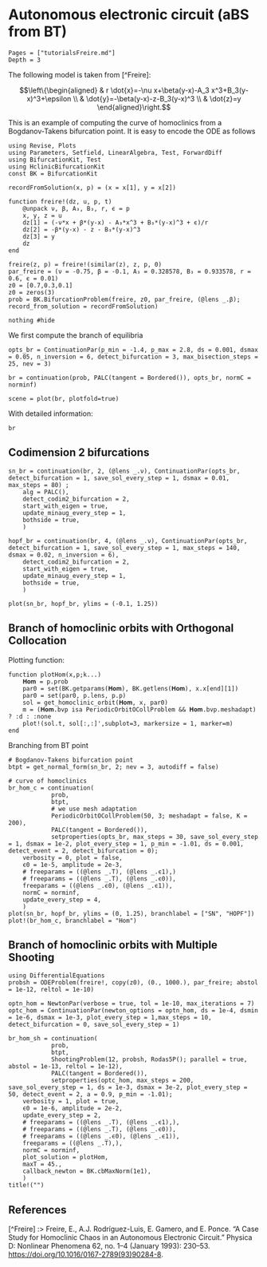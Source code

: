 # Autonomous electronic circuit (aBS from BT)

```@contents
Pages = ["tutorialsFreire.md"]
Depth = 3
```

The following model is taken from [^Freire]:

$$\left\{\begin{aligned}
& r \dot{x}=-\nu x+\beta(y-x)-A_3 x^3+B_3(y-x)^3+\epsilon \\
& \dot{y}=-\beta(y-x)-z-B_3(y-x)^3 \\
& \dot{z}=y
\end{aligned}\right.$$

This is an example of computing the curve of homoclinics from a Bogdanov-Takens bifurcation point. 
It is easy to encode the ODE as follows

```@example TUTFREIRE
using Revise, Plots
using Parameters, Setfield, LinearAlgebra, Test, ForwardDiff
using BifurcationKit, Test
using HclinicBifurcationKit
const BK = BifurcationKit

recordFromSolution(x, p) = (x = x[1], y = x[2])

function freire!(dz, u, p, t)
	@unpack ν, β, A₃, B₃, r, ϵ = p
	x, y, z = u
	dz[1] = (-ν*x + β*(y-x) - A₃*x^3 + B₃*(y-x)^3 + ϵ)/r
	dz[2] =	-β*(y-x) - z - B₃*(y-x)^3
	dz[3] = y
	dz
end

freire(z, p) = freire!(similar(z), z, p, 0)
par_freire = (ν = -0.75, β = -0.1, A₃ = 0.328578, B₃ = 0.933578, r = 0.6, ϵ = 0.01)
z0 = [0.7,0.3,0.1]
z0 = zeros(3)
prob = BK.BifurcationProblem(freire, z0, par_freire, (@lens _.β); record_from_solution = recordFromSolution)

nothing #hide
```

We first compute the branch of equilibria

```@example TUTFREIRE
opts_br = ContinuationPar(p_min = -1.4, p_max = 2.8, ds = 0.001, dsmax = 0.05, n_inversion = 6, detect_bifurcation = 3, max_bisection_steps = 25, nev = 3)

br = continuation(prob, PALC(tangent = Bordered()), opts_br, normC = norminf)

scene = plot(br, plotfold=true)
```

With detailed information:

```@example TUTFREIRE
br
```

## Codimension 2 bifurcations


```@example TUTFREIRE
sn_br = continuation(br, 2, (@lens _.ν), ContinuationPar(opts_br, detect_bifurcation = 1, save_sol_every_step = 1, dsmax = 0.01, max_steps = 80) ;
	alg = PALC(),
	detect_codim2_bifurcation = 2,
	start_with_eigen = true,
	update_minaug_every_step = 1,
	bothside = true,
	)

hopf_br = continuation(br, 4, (@lens _.ν), ContinuationPar(opts_br, detect_bifurcation = 1, save_sol_every_step = 1, max_steps = 140, dsmax = 0.02, n_inversion = 6),
	detect_codim2_bifurcation = 2,
	start_with_eigen = true,
	update_minaug_every_step = 1,
	bothside = true,
	)

plot(sn_br, hopf_br, ylims = (-0.1, 1.25))
```

## Branch of homoclinic orbits with Orthogonal Collocation

Plotting function:

```@example TUTFREIRE
function plotHom(x,p;k...)
	𝐇𝐨𝐦 = p.prob
	par0 = set(BK.getparams(𝐇𝐨𝐦), BK.getlens(𝐇𝐨𝐦), x.x[end][1])
	par0 = set(par0, p.lens, p.p)
	sol = get_homoclinic_orbit(𝐇𝐨𝐦, x, par0)
	m = (𝐇𝐨𝐦.bvp isa PeriodicOrbitOCollProblem && 𝐇𝐨𝐦.bvp.meshadapt) ? :d : :none
	plot!(sol.t, sol[:,:]',subplot=3, markersize = 1, marker=m)
end
```

Branching from BT point

```@example TUTFREIRE
# Bogdanov-Takens bifurcation point
btpt = get_normal_form(sn_br, 2; nev = 3, autodiff = false)

# curve of homoclinics
br_hom_c = continuation(
			prob,
			btpt,
			# we use mesh adaptation
			PeriodicOrbitOCollProblem(50, 3; meshadapt = false, K = 200),
			PALC(tangent = Bordered()),
			setproperties(opts_br, max_steps = 30, save_sol_every_step = 1, dsmax = 1e-2, plot_every_step = 1, p_min = -1.01, ds = 0.001, detect_event = 2, detect_bifurcation = 0);
	verbosity = 0, plot = false,
	ϵ0 = 1e-5, amplitude = 2e-3,
	# freeparams = ((@lens _.T), (@lens _.ϵ1),)
	# freeparams = ((@lens _.T), (@lens _.ϵ0)),
	freeparams = ((@lens _.ϵ0), (@lens _.ϵ1)),
	normC = norminf,
	update_every_step = 4,
	)
plot(sn_br, hopf_br, ylims = (0, 1.25), branchlabel = ["SN", "HOPF"])
plot!(br_hom_c, branchlabel = "Hom")
```

## Branch of homoclinic orbits with Multiple Shooting

```@example TUTFREIRE
using DifferentialEquations
probsh = ODEProblem(freire!, copy(z0), (0., 1000.), par_freire; abstol = 1e-12, reltol = 1e-10)

optn_hom = NewtonPar(verbose = true, tol = 1e-10, max_iterations = 7)
optc_hom = ContinuationPar(newton_options = optn_hom, ds = 1e-4, dsmin = 1e-6, dsmax = 1e-3, plot_every_step = 1,max_steps = 10, detect_bifurcation = 0, save_sol_every_step = 1)

br_hom_sh = continuation(
			prob,
			btpt,
			ShootingProblem(12, probsh, Rodas5P(); parallel = true, abstol = 1e-13, reltol = 1e-12),
			PALC(tangent = Bordered()),
			setproperties(optc_hom, max_steps = 200, save_sol_every_step = 1, ds = 1e-3, dsmax = 3e-2, plot_every_step = 50, detect_event = 2, a = 0.9, p_min = -1.01);
	verbosity = 1, plot = true,
	ϵ0 = 1e-6, amplitude = 2e-2,
	update_every_step = 2,
	# freeparams = ((@lens _.T), (@lens _.ϵ1),),
	# freeparams = ((@lens _.T), (@lens _.ϵ0)),
	# freeparams = ((@lens _.ϵ0), (@lens _.ϵ1)),
	freeparams = ((@lens _.T),),
	normC = norminf,
	plot_solution = plotHom,
	maxT = 45.,
	callback_newton = BK.cbMaxNorm(1e1),
	)
title!("")
```


## References

[^Freire] :> Freire, E., A.J. Rodríguez-Luis, E. Gamero, and E. Ponce. “A Case Study for Homoclinic Chaos in an Autonomous Electronic Circuit.” Physica D: Nonlinear Phenomena 62, no. 1–4 (January 1993): 230–53. https://doi.org/10.1016/0167-2789(93)90284-8.
